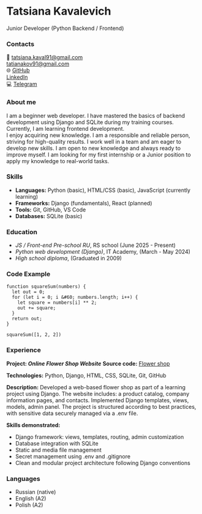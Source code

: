 # Tatsiana Kavalevich
Junior Developer (Python Backend / Frontend)

### Contacts
:email: tatsiana.kaval91@gmail.com\
  tatianakov91@gmail.com\
:globe_with_meridians: [GitHub](https://github.com/TatsianaKaval)\
  [LinkedIn](https://www.linkedin.com/in/tatsiana-kavalevich1/)\
:computer: [Telegram](https://t.me.TatsianaKaval)

### About me
I am a beginner web developer. I have mastered the basics of backend development using
Django and SQLite during my training courses. Currently, I am learning frontend
development.\
I enjoy acquiring new knowledge. I am a responsible and reliable person, striving for
high-quality results. I work well in a team and am eager to develop new skills.
I am open to new knowledge and always ready to improve myself.
I am looking for my first internship or a Junior position to apply my knowledge to real-world tasks.

### Skills
* **Languages:** Python (basic), HTML/CSS (basic), JavaScript (currently learning)
* **Frameworks:** Django (fundamentals), React (planned)
* **Tools:** Git, GitHub, VS Code
* **Databases:** SQLite (basic)


### Education
- _JS / Front-end Pre-school RU_, RS school (June 2025 - Present)
- _Python web development (Django)_, IT Academy, (March - May 2024)
- _High school diploma_, (Graduated in 2009)

### Code Example
```
function squareSum(numbers) {
  let out = 0;
  for (let i = 0; i &#60; numbers.length; i++) {
    let square = numbers[i] ** 2;
    out += square;
  }
  return out;
}

squareSum([1, 2, 2])
```

### Experience
**Project: _Online Flower Shop Website_**
**Source code:** [Flower shop](https://github.com/TatsianaKaval/django-flower-shop)

**Technologies:** Python, Django, HTML, CSS, SQLite, Git, GitHub

**Description:**
Developed a web-based flower shop as part of a learning project using Django. The website includes: a product catalog, company information pages, and contacts. Implemented Django templates, views, models, admin panel. The project is structured according to best practices, with sensitive data securely managed via a .env file.

**Skills demonstrated:**
- Django framework: views, templates, routing, admin customization
- Database integration with SQLite
- Static and media file management
- Secret management using .env and .gitignore
- Clean and modular project architecture following Django conventions


### Languages
- Russian (native)
- English (A2)
- Polish (A2)
